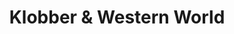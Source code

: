 ---
title: "Klobber & Western World"
url: /great-yarmouth/klobber-and-western-world/
shop: clothes
---